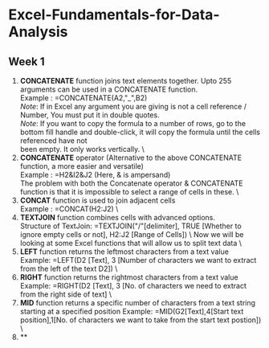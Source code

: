 # Excel-Fundamentals-for-Data-Analysis
## Week 1

1) **CONCATENATE** function joins text elements together. Upto 255 arguments can be used in a CONCATENATE function.\
   Example : =CONCATENATE(A2,"_",B2)\
   _Note_: If in Excel any argument you are giving is not a cell reference / Number, You must put it in double quotes.\
   _Note_: If you want to copy the formula to a number of rows, go to the bottom fill handle and double-click, it will copy the formula until the cells referenced have not \
    been empty. It only works vertically. \
2) **CONCATENATE** operator (Alternative to the above CONCATENATE function, a more easier and versatile) \
   Example : =H2&I2&J2   (Here, & is ampersand) \
The problem with both the Concatenate operator & CONCATENATE function is that it is impossible to select a range of cells in these. \
3) **CONCAT** function is used to join adjacent cells \
   Example : =CONCAT(H2:J2) \
4) **TEXTJOIN** function combines cells with advanced options. \
  Structure of TextJoin: =TEXTJOIN("/"[delimiter], TRUE [Whether to ignore empty cells or not], H2:J2 [Range of Cells]) \                                                         Now we will be looking at some Excel functions that will allow us to split text data \
5) **LEFT** function returns the leftmost characters from a text value \
   Example: =LEFT(D2 [Text], 3 [Number of characters we want to extract from the left of the text D2]) \
6) **RIGHT** function returns the rightmost characters from a text value \
   Example: =RIGHT(D2 [Text], 3 [No. of characters we need to extract from the right side of text] \
7) **MID** function returns a specific number of characters from a text string starting at a specified position
   Example: =MID(G2[Text],4[Start text position],1[No. of characters we want to take from the start text postion]) \
8) **

   
